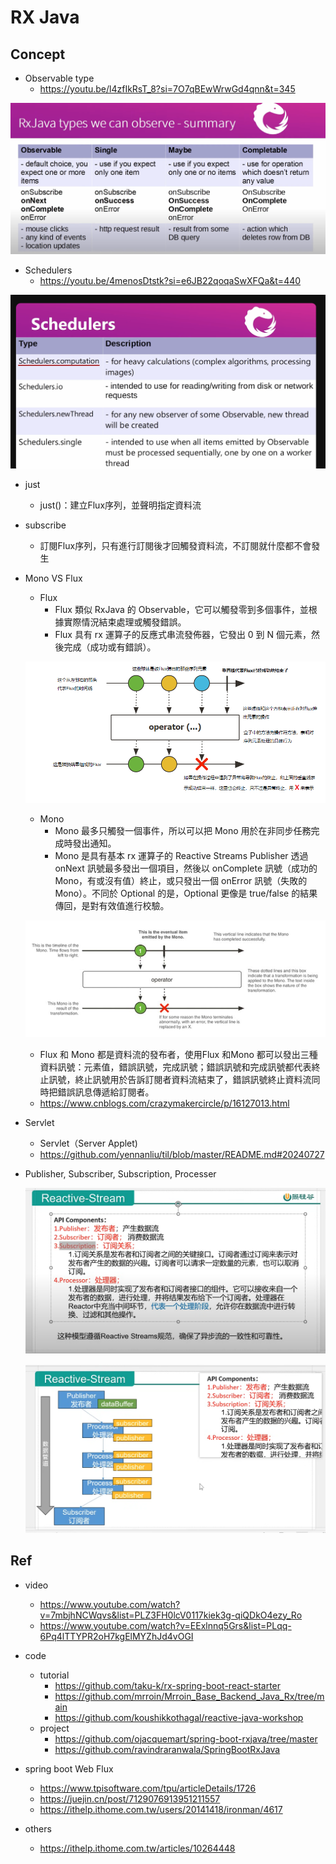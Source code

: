 # RX Java

## Concept

- Observable type
	- https://youtu.be/l4zfIkRsT_8?si=7O7qBEwWrwGd4qnn&t=345
<p><img src ="./doc/pic/rx_java_can_onserver.png" ></p>

- Schedulers
	- https://youtu.be/4menosDtstk?si=e6JB22qoqaSwXFQa&t=440
<p><img src ="./doc/pic/schedulers.png" ></p>

- just
	- just()：建立Flux序列，並聲明指定資料流

- subscribe
	- 訂閱Flux序列，只有進行訂閱後才回觸發資料流，不訂閱就什麼都不會發生

- Mono VS Flux

	- Flux
		- Flux 類似 RxJava 的 Observable，它可以觸發零到多個事件，並根據實際情況結束處理或觸發錯誤。
		- Flux 具有 rx 運算子的反應式串流發佈器，它發出 0 到 N 個元素，然後完成（成功或有錯誤）。
	<p><img src ="./doc/pic/flux.png" ></p>


	- Mono
		- Mono 最多只觸發一個事件，所以可以把 Mono 用於在非同步任務完成時發出通知。
		- Mono 是具有基本 rx 運算子的 Reactive Streams Publisher 透過 onNext 訊號最多發出一個項目，然後以 onComplete 訊號（成功的 Mono，有或沒有值）終止，或只發出一個 onError 訊號（失敗的 Mono）。不同於 Optional 的是，Optional 更像是 true/false 的結果傳回，是對有效值進行校驗。
	<p><img src ="./doc/pic/mono.png" ></p>

	- Flux 和 Mono 都是資料流的發布者，使用Flux 和Mono 都可以發出三種資料訊號：元素值，錯誤訊號，完成訊號；錯誤訊號和完成訊號都代表終止訊號，終止訊號用於告訴訂閱者資料流結束了，錯誤訊號終止資料流同時把錯誤訊息傳遞給訂閱者。
	- https://www.cnblogs.com/crazymakercircle/p/16127013.html


- Servlet
	- Servlet（Server Applet)
	- https://github.com/yennanliu/til/blob/master/README.md#20240727


- Publisher, Subscriber, Subscription, Processer
	<p><img src ="./doc/pic/subscribe_publisher.png" ></p>
	<p><img src ="./doc/pic/subscribe_publisher2.png" ></p>

## Ref
- video
	- https://www.youtube.com/watch?v=7mbjhNCWqvs&list=PLZ3FH0lcV0117kiek3g-qiQDkO4ezy_Ro
	- https://www.youtube.com/watch?v=EExlnnq5Grs&list=PLqq-6Pq4lTTYPR2oH7kgElMYZhJd4vOGI
- code
	- tutorial
	   	- https://github.com/taku-k/rx-spring-boot-react-starter
	   	- https://github.com/mrroin/Mrroin_Base_Backend_Java_Rx/tree/main
	   	- https://github.com/koushikkothagal/reactive-java-workshop
  	- project
  		- https://github.com/ojacquemart/spring-boot-rxjava/tree/master
  		- https://github.com/ravindraranwala/SpringBootRxJava
 
- spring boot Web Flux
  	- https://www.tpisoftware.com/tpu/articleDetails/1726
  	- https://juejin.cn/post/7129076913951211557
  	- https://ithelp.ithome.com.tw/users/20141418/ironman/4617

 - others
 	- https://ithelp.ithome.com.tw/articles/10264448
